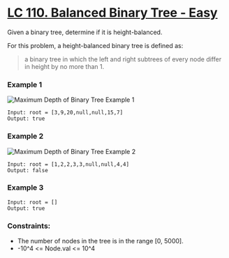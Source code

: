# [LC 110. Balanced Binary Tree - Easy](https://leetcode.com/problems/balanced-binary-tree/description/)

Given a binary tree, determine if it is height-balanced.

For this problem, a height-balanced binary tree is defined as:

> a binary tree in which the left and right subtrees of every node differ in height by no more than 1.

### Example 1

![Maximum Depth of Binary Tree Example 1](https://assets.leetcode.com/uploads/2020/10/06/balance_1.jpg)  


```
Input: root = [3,9,20,null,null,15,7]
Output: true

```

### Example 2

![Maximum Depth of Binary Tree Example 2](https://assets.leetcode.com/uploads/2020/10/06/balance_2.jpg)  

```
Input: root = [1,2,2,3,3,null,null,4,4]
Output: false
```

### Example 3

```
Input: root = []
Output: true
```

### Constraints:

- The number of nodes in the tree is in the range [0, 5000].
- -10^4 <= Node.val <= 10^4